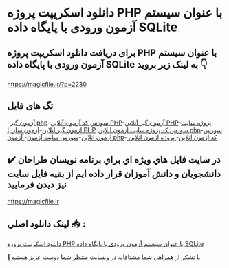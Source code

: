# دانلود اسکریپت پروژه PHP با عنوان سیستم آزمون ورودی با پایگاه داده SQLite

## برای دریافت دانلود اسکریپت پروژه PHP با عنوان سیستم آزمون ورودی با پایگاه داده SQLite به لینک زیر بروید 👇

https://magicfile.ir/?p=2230

## تگ های فایل

-[آزمون گیر php](https://magicfile.ir/product/%d8%a7%d8%b3%da%a9%d8%b1%db%8c%d9%be%d8%aa%d9%be%d8%b1%d9%88%da%98%d9%87-php-%d8%a8%d8%a7-%d8%b9%d9%86%d9%88%d8%a7%d9%86-%d8%b3%db%8c%d8%b3%d8%aa%d9%85-%d8%a2%d8%b2%d9%85%d9%88%d9%86-%d9%88%d8%b1%d9%88%d8%af%db%8c/)-[سورس کد آزمون آنلاین PHP](https://magicfile.ir/product/%d8%a7%d8%b3%da%a9%d8%b1%db%8c%d9%be%d8%aa%d9%be%d8%b1%d9%88%da%98%d9%87-php-%d8%a8%d8%a7-%d8%b9%d9%86%d9%88%d8%a7%d9%86-%d8%b3%db%8c%d8%b3%d8%aa%d9%85-%d8%a2%d8%b2%d9%85%d9%88%d9%86-%d9%88%d8%b1%d9%88%d8%af%db%8c/)-[آزمون گیر آنلاین PHP](https://magicfile.ir/product/%d8%a7%d8%b3%da%a9%d8%b1%db%8c%d9%be%d8%aa%d9%be%d8%b1%d9%88%da%98%d9%87-php-%d8%a8%d8%a7-%d8%b9%d9%86%d9%88%d8%a7%d9%86-%d8%b3%db%8c%d8%b3%d8%aa%d9%85-%d8%a2%d8%b2%d9%85%d9%88%d9%86-%d9%88%d8%b1%d9%88%d8%af%db%8c/)-[پروژه سایت ازمون گیر انلاین](https://magicfile.ir/product/%d8%a7%d8%b3%da%a9%d8%b1%db%8c%d9%be%d8%aa%d9%be%d8%b1%d9%88%da%98%d9%87-php-%d8%a8%d8%a7-%d8%b9%d9%86%d9%88%d8%a7%d9%86-%d8%b3%db%8c%d8%b3%d8%aa%d9%85-%d8%a2%d8%b2%d9%85%d9%88%d9%86-%d9%88%d8%b1%d9%88%d8%af%db%8c/)-[آزمون ساز با PHP](https://magicfile.ir/product/%d8%a7%d8%b3%da%a9%d8%b1%db%8c%d9%be%d8%aa%d9%be%d8%b1%d9%88%da%98%d9%87-php-%d8%a8%d8%a7-%d8%b9%d9%86%d9%88%d8%a7%d9%86-%d8%b3%db%8c%d8%b3%d8%aa%d9%85-%d8%a2%d8%b2%d9%85%d9%88%d9%86-%d9%88%d8%b1%d9%88%d8%af%db%8c/)-[سورس کد پروژه سایت ازمون انلاین php](https://magicfile.ir/product/%d8%a7%d8%b3%da%a9%d8%b1%db%8c%d9%be%d8%aa%d9%be%d8%b1%d9%88%da%98%d9%87-php-%d8%a8%d8%a7-%d8%b9%d9%86%d9%88%d8%a7%d9%86-%d8%b3%db%8c%d8%b3%d8%aa%d9%85-%d8%a2%d8%b2%d9%85%d9%88%d9%86-%d9%88%d8%b1%d9%88%d8%af%db%8c/)-[سورس ازمون انلاین](https://magicfile.ir/product/%d8%a7%d8%b3%da%a9%d8%b1%db%8c%d9%be%d8%aa%d9%be%d8%b1%d9%88%da%98%d9%87-php-%d8%a8%d8%a7-%d8%b9%d9%86%d9%88%d8%a7%d9%86-%d8%b3%db%8c%d8%b3%d8%aa%d9%85-%d8%a2%d8%b2%d9%85%d9%88%d9%86-%d9%88%d8%b1%d9%88%d8%af%db%8c/)-[سورس سایت آزمون](https://magicfile.ir/product/%d8%a7%d8%b3%da%a9%d8%b1%db%8c%d9%be%d8%aa%d9%be%d8%b1%d9%88%da%98%d9%87-php-%d8%a8%d8%a7-%d8%b9%d9%86%d9%88%d8%a7%d9%86-%d8%b3%db%8c%d8%b3%d8%aa%d9%85-%d8%a2%d8%b2%d9%85%d9%88%d9%86-%d9%88%d8%b1%d9%88%d8%af%db%8c/)-[ آزمون php](https://magicfile.ir/product/%d8%a7%d8%b3%da%a9%d8%b1%db%8c%d9%be%d8%aa%d9%be%d8%b1%d9%88%da%98%d9%87-php-%d8%a8%d8%a7-%d8%b9%d9%86%d9%88%d8%a7%d9%86-%d8%b3%db%8c%d8%b3%d8%aa%d9%85-%d8%a2%d8%b2%d9%85%d9%88%d9%86-%d9%88%d8%b1%d9%88%d8%af%db%8c/)-[ کد ازمون انلاین](https://magicfile.ir/product/%d8%a7%d8%b3%da%a9%d8%b1%db%8c%d9%be%d8%aa%d9%be%d8%b1%d9%88%da%98%d9%87-php-%d8%a8%d8%a7-%d8%b9%d9%86%d9%88%d8%a7%d9%86-%d8%b3%db%8c%d8%b3%d8%aa%d9%85-%d8%a2%d8%b2%d9%85%d9%88%d9%86-%d9%88%d8%b1%d9%88%d8%af%db%8c/)-[ پروژه ازمون انلاین](https://magicfile.ir/product/%d8%a7%d8%b3%da%a9%d8%b1%db%8c%d9%be%d8%aa%d9%be%d8%b1%d9%88%da%98%d9%87-php-%d8%a8%d8%a7-%d8%b9%d9%86%d9%88%d8%a7%d9%86-%d8%b3%db%8c%d8%b3%d8%aa%d9%85-%d8%a2%d8%b2%d9%85%d9%88%d9%86-%d9%88%d8%b1%d9%88%d8%af%db%8c/)

## ✔️ در سايت فايل هاي ويژه اي براي برنامه نويسان طراحان دانشجويان و دانش آموزان قرار داده ايم از بقيه فايل سايت نيز ديدن فرماييد

https://magicfile.ir


## لينک دانلود اصلي 📥 :

[دانلود اسکریپت پروژه PHP با عنوان سیستم آزمون ورودی با پایگاه داده SQLite](https://magicfile.ir/product/%d8%a7%d8%b3%da%a9%d8%b1%db%8c%d9%be%d8%aa%d9%be%d8%b1%d9%88%da%98%d9%87-php-%d8%a8%d8%a7-%d8%b9%d9%86%d9%88%d8%a7%d9%86-%d8%b3%db%8c%d8%b3%d8%aa%d9%85-%d8%a2%d8%b2%d9%85%d9%88%d9%86-%d9%88%d8%b1%d9%88%d8%af%db%8c/) 


🙏با تشکر از همراهي شما مشتاقانه در وبسایت منتظر شما دوست عزیز هستیم

